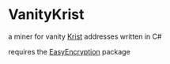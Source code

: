 # VanityKrist
a miner for vanity [Krist](https://krist.ceriat.net) addresses written in C#

requires the [EasyEncryption](https://www.nuget.org/packages/EasyEncryption) package